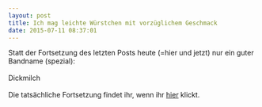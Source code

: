 ```yaml
---
layout: post
title: Ich mag leichte Würstchen mit vorzüglichem Geschmack
date: 2015-07-11 08:37:01
---
```


Statt der Fortsetzung des letzten Posts heute (=hier und jetzt) nur ein guter Bandname (spezial): 
<br><br>
       Dickmilch
<br><br>
Die tatsächliche Fortsetzung findet ihr, wenn ihr [hier](http://grillmoebel.github.io/2015/07/12/fiftyeighth-post/) klickt.
